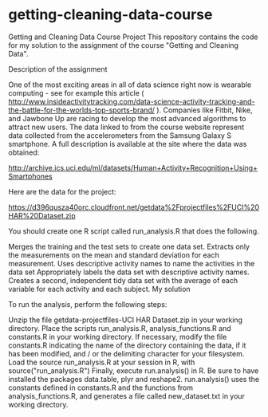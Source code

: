 # getting-cleaning-data-course
Getting and Cleaning Data Course Project
This repository contains the code for my solution to the assignment of the course "Getting and Cleaning Data".

Description of the assignment

One of the most exciting areas in all of data science right now is wearable computing - see for example this article ( http://www.insideactivitytracking.com/data-science-activity-tracking-and-the-battle-for-the-worlds-top-sports-brand/ ). Companies like Fitbit, Nike, and Jawbone Up are racing to develop the most advanced algorithms to attract new users. The data linked to from the course website represent data collected from the accelerometers from the Samsung Galaxy S smartphone. A full description is available at the site where the data was obtained:

http://archive.ics.uci.edu/ml/datasets/Human+Activity+Recognition+Using+Smartphones

Here are the data for the project:

https://d396qusza40orc.cloudfront.net/getdata%2Fprojectfiles%2FUCI%20HAR%20Dataset.zip

You should create one R script called run_analysis.R that does the following.

Merges the training and the test sets to create one data set.
Extracts only the measurements on the mean and standard deviation for each measurement.
Uses descriptive activity names to name the activities in the data set
Appropriately labels the data set with descriptive activity names.
Creates a second, independent tidy data set with the average of each variable for each activity and each subject.
My solution

To run the analysis, perform the following steps:

Unzip the file getdata-projectfiles-UCI HAR Dataset.zip in your working directory.
Place the scripts run_analysis.R, analysis_functions.R and constants.R in your working directory.
If necessary, modify the file constants.R indicating the name of the directory containing the data, if it has been modified, and / or the delimiting character for your filesystem.
Load the source run_analysis.R at your session in R, with source("run_analysis.R")
Finally, execute run.analysis() in R.
Be sure to have installed the packages data.table, plyr and reshape2.
run.analysis() uses the constants defined in constants.R and the functions from analysis_functions.R, and generates a file called new_dataset.txt in your working directory.
